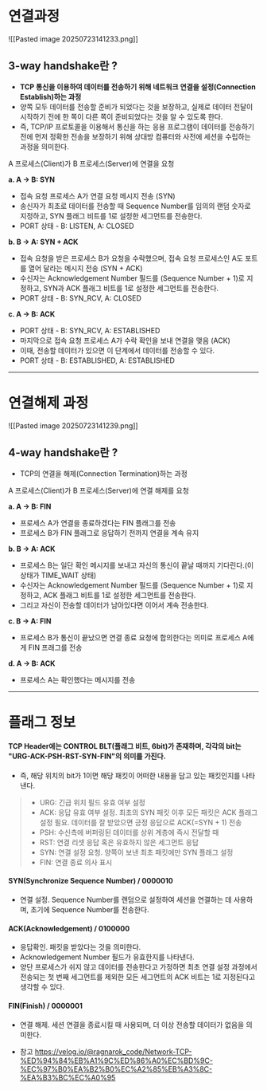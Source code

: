 # 연결과정

![[Pasted image 20250723141233.png]]

## 3-way handshake란 ?

- **TCP 통신을 이용하여 데이터를 전송하기 위해 네트워크 연결을 설정(Connection Establish)하는 과정**
- 양쪽 모두 데이터를 전송할 준비가 되었다는 것을 보장하고, 실제로 데이터 전달이 시작하기 전에 한 쪽이 다른 쪽이 준비되었다는 것을 알 수 있도록 한다.
- 즉, TCP/IP 프로토콜을 이용해서 통신을 하는 응용 프로그램이 데이터를 전송하기 전에 먼저 정확한 전송을 보장하기 위해 상대방 컴퓨터와 사전에 세션을 수립하는 과정을 의미한다.

A 프로세스(Client)가 B 프로세스(Server)에 연결을 요청

**a. A -> B: SYN**
- 접속 요청 프로세스 A가 연결 요청 메시지 전송 (SYN)
- 송신자가 최초로 데이터를 전송할 때 Sequence Number를 임의의 랜덤 숫자로 지정하고, SYN 플래그 비트를 1로 설정한 세그먼트를 전송한다.
- PORT 상태 - B: LISTEN, A: CLOSED

**b. B -> A: SYN + ACK**
- 접속 요청을 받은 프로세스 B가 요청을 수락했으며, 접속 요청 프로세스인 A도 포트를 열어 달라는 메시지 전송 (SYN + ACK)
- 수신자는 Acknowledgement Number 필드를 (Sequence Number + 1)로 지정하고, SYN과 ACK 플래그 비트를 1로 설정한 세그먼트를 전송한다.
- PORT 상태 - B: SYN_RCV, A: CLOSED

**c. A -> B: ACK**
- PORT 상태 - B: SYN_RCV, A: ESTABLISHED
- 마지막으로 접속 요청 프로세스 A가 수락 확인을 보내 연결을 맺음 (ACK)
- 이때, 전송할 데이터가 있으면 이 단계에서 데이터를 전송할 수 있다.
- PORT 상태 - B: ESTABLISHED, A: ESTABLISHED




---
# 연결해제 과정

![[Pasted image 20250723141239.png]]



## 4-way handshake란 ?
- TCP의 연결을 해제(Connection Termination)하는 과정

A 프로세스(Client)가 B 프로세스(Server)에 연결 해제를 요청

**a. A -> B: FIN**
- 프로세스 A가 연결을 종료하겠다는 FIN 플래그를 전송
- 프로세스 B가 FIN 플래그로 응답하기 전까지 연결을 계속 유지

**b. B -> A: ACK**
- 프로세스 B는 일단 확인 메시지를 보내고 자신의 통신이 끝날 때까지 기다린다.(이 상태가 TIME_WAIT 상태)
- 수신자는 Acknowledgement Number 필드를 (Sequence Number + 1)로 지정하고, ACK 플래그 비트를 1로 설정한 세그먼트를 전송한다.
- 그리고 자신이 전송할 데이터가 남아있다면 이어서 계속 전송한다.

**c. B -> A: FIN**
- 프로세스 B가 통신이 끝났으면 연결 종료 요청에 합의한다는 의미로 프로세스 A에게 FIN 프래그를 전송

**d. A -> B: ACK**
- 프로세스 A는 확인했다는 메시지를 전송


---
# 플래그 정보

#### TCP Header에는 CONTROL BLT(플래그 비트, 6bit)가 존재하며, 각각의 bit는 "URG-ACK-PSH-RST-SYN-FIN"의 의미를 가진다.

- 즉, 해당 위치의 bit가 1이면 해당 패킷이 어떠한 내용을 담고 있는 패킷인지를 나타낸다.

> - URG: 긴급 위치 필드 유효 여부 설정
> - ACK: 응답 유효 여부 설정. 최초의 SYN 패킷 이후 모든 패킷은 ACK 플래그 설정 필요. 데이터를 잘 받았으면 긍정 응답으로 ACK(=SYN + 1) 전송
> - PSH: 수신측에 버퍼링된 데이터를 상위 계층에 즉시 전달할 때
> - RST: 연결 리셋 응답 혹은 유효하지 않은 세그먼트 응답
> - SYN: 연결 설정 요청. 양쪽이 보낸 최초 패킷에만 SYN 플래그 설정
> - FIN: 연결 종료 의사 표시


#### SYN(Synchronize Sequence Number) / 0000010

- 연결 설정. Sequence Number를 랜덤으로 설정하여 세션을 연결하는 데 사용하며, 초기에 Sequence Number를 전송한다.

#### ACK(Acknowledgement) / 0100000

- 응답확인. 패킷을 받았다는 것을 의미한다.
- Acknowledgement Number 필드가 유효한지를 나타낸다.
- 양단 프로세스가 쉬지 않고 데이터를 전송한다고 가정하면 최초 연결 설정 과정에서 전송되는 첫 번째 세그먼트를 제외한 모든 세그먼트의 ACK 비트는 1로 지정된다고 생각할 수 있다.

#### FIN(Finish) / 0000001

- 연결 해제. 세션 연결을 종료시킬 때 사용되며, 더 이상 전송할 데이터가 없음을 의미한다.














- 참고
https://velog.io/@ragnarok_code/Network-TCP-%ED%94%84%EB%A1%9C%ED%86%A0%EC%BD%9C-%EC%97%B0%EA%B2%B0%EC%A2%85%EB%A3%8C-%EA%B3%BC%EC%A0%95